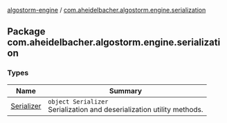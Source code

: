 [algostorm-engine](../index.md) / [com.aheidelbacher.algostorm.engine.serialization](.)

## Package com.aheidelbacher.algostorm.engine.serialization

### Types

| Name | Summary |
|---|---|
| [Serializer](-serializer/index.md) | `object Serializer`<br>Serialization and deserialization utility methods. |
